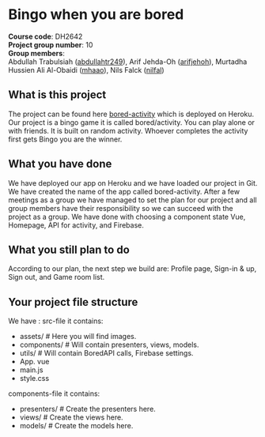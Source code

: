 # Bingo when you are bored
**Course code**: DH2642  
**Project group number**: 10  
**Group members**:   
Abdullah Trabulsiah ([abdullahtr249](https://github.com/abdullahtr249)), Arif Jehda-Oh ([arifjehoh](https://github.com/arifjehoh)), Murtadha Hussien Ali Al-Obaidi ([mhaao](https://github.com/mhaao)), Nils Falck ([nilfal](https://github.com/Nilfal))  

## What is this project
The project can be found here [bored-activity](https://bored-activity.herokuapp.com/) which is deployed on Heroku.  
Our project is a bingo game it is called bored/activity. You can play alone or with friends. It is built on random activity. Whoever completes the activity first gets Bingo you are the winner.  

## What you have done
We have deployed our app on Heroku and we have loaded our project in Git. We have created the name of the app called bored-activity.
After a few meetings as a group we have managed to set the plan for our project and all group members have their responsibility so we can succeed with the project as a group.
We have done with choosing a  component state Vue, Homepage, API for activity, and Firebase.


## What you still plan to do
According to our plan, the next step we build are:
Profile page, Sign-in & up, Sign out, and Game room list. 



## Your project file structure
We have :
src-file it contains:
- assets/  # Here you will find images.
- components/   # Will contain presenters, views, models.
- utils/  # Will contain BoredAPI calls, Firebase settings.
- App. vue
- main.js
- style.css

components-file it contains:
- presenters/   # Create the presenters here.
- views/  # Create the views here.
- models/ # Create the models here.

